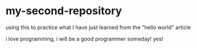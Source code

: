 # my-second-repository
using this to practice what I have just learned from the "hello world" article

i love programming, i will be a good programmer someday!
yes!
